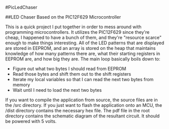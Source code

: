 #PicLedChaser

##LED Chaser Based on the PIC12F629 Microcontroller

This is a quick project I put together in order to mess around with programming microcontrollers.
It utilizes the PIC12F629 since they're cheap, I happened to have a bunch of them, and they're "resource
scarce" enough to make things interesting.  All of the LED patterns that are displayed are stored in
EEPROM, and an array is stored on the heap that maintains knowledge of how many patterns there are,
what their starting registers in EEPROM are, and how big they are.  The main loop basically boils down
to:
 - Figure out what two bytes I should read from EEPROM
 - Read those bytes and shift them out to the shift registers
 - Iterate my local variables so that I can read the next two bytes from memory
 - Wait until I need to load the next two bytes

If you want to compile the application from source, the source files are in the /src directory.  If you
just want to flash the application onto an MCU, the /dist directory contains the necessary hex file.
The pdf file in the root directory contains the schematic diagram of the resultant circuit.  It should
be powered with 5 volts.
